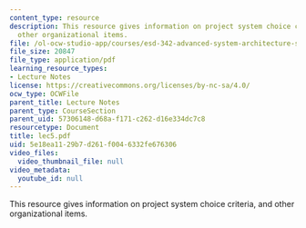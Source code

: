 ```yaml
---
content_type: resource
description: This resource gives information on project system choice criteria, and
  other organizational items.
file: /ol-ocw-studio-app/courses/esd-342-advanced-system-architecture-spring-2006/5e18ea1129b7d261f0046332fe676306_lec5.pdf
file_size: 20847
file_type: application/pdf
learning_resource_types:
- Lecture Notes
license: https://creativecommons.org/licenses/by-nc-sa/4.0/
ocw_type: OCWFile
parent_title: Lecture Notes
parent_type: CourseSection
parent_uid: 57306148-d68a-f171-c262-d16e334dc7c8
resourcetype: Document
title: lec5.pdf
uid: 5e18ea11-29b7-d261-f004-6332fe676306
video_files:
  video_thumbnail_file: null
video_metadata:
  youtube_id: null
---
```

This resource gives information on project system choice criteria, and other organizational items.